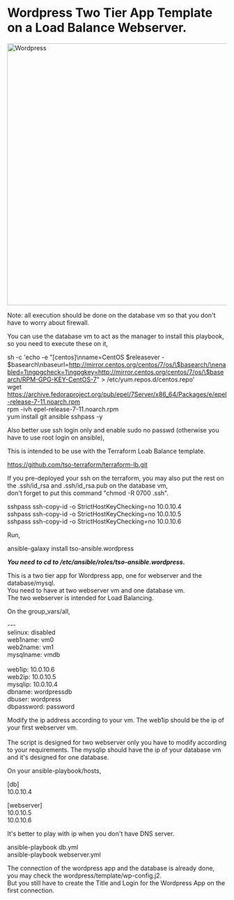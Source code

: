 # Wordpress Two Tier App Template on a Load Balance Webserver.

<img alt="Wordpress" src="https://raw.githubusercontent.com/tso-ansible/wordpress/master/wordpress.jpg" width="600px">

Note: all execution should be done on the database vm so that you don't have to worry about firewall.

You can use the database vm to act as the manager to install this playbook, so you need to execute these on it,<br>

sh -c 'echo -e "[centos]\nname=CentOS $releasever - $basearch\nbaseurl=http://mirror.centos.org/centos/7/os/\$basearch/\nenabled=1\ngpgcheck=1\ngpgkey=http://mirror.centos.org/centos/7/os/\$basearch/RPM-GPG-KEY-CentOS-7" > /etc/yum.repos.d/centos.repo'<br>
wget https://archive.fedoraproject.org/pub/epel/7Server/x86_64/Packages/e/epel-release-7-11.noarch.rpm<br>
rpm -ivh epel-release-7-11.noarch.rpm<br>
yum install git ansible sshpass -y

Also better use ssh login only and enable sudo no passwd (otherwise you have to use root login on ansible),<br>

This is intended to be use with the Terraform Loab Balance template.<br>

https://github.com/tso-terraform/terraform-lb.git

If you pre-deployed your ssh on the terraform, you may also put the rest on the .ssh/id_rsa and .ssh/id_rsa.pub on the database vm,<br>
don't forget to put this command "chmod -R 0700 .ssh".

sshpass ssh-copy-id -o StrictHostKeyChecking=no 10.0.10.4<br>
sshpass ssh-copy-id -o StrictHostKeyChecking=no 10.0.10.5<br>
sshpass ssh-copy-id -o StrictHostKeyChecking=no 10.0.10.6<br>

Run,

ansible-galaxy install tso-ansible.wordpress

***You need to cd to /etc/ansible/roles/tso-ansible.wordpress.***

This is a two tier app for Wordpress app, one for webserver and the database/mysql.<br>
You need to have at two webserver vm and one database vm.<br>
The two webserver is intended for Load Balancing.<br>

On the group_vars/all,<br>

---<br>
selinux: disabled<br>
web1name: vm0<br>
web2name: vm1<br>
mysqlname: vmdb<br>      
web1ip: 10.0.10.6<br>
web2ip: 10.0.10.5<br>
mysqlip: 10.0.10.4<br>
dbname: wordpressdb<br>
dbuser: wordpress<br>
dbpassword: password<br>

Modify the ip address according to your vm.  The web1ip should be the ip of your first webserver vm.<br>  
The script is designed for two webserver only you have to modify according to your requirements.
The mysqlip should have the ip of your database vm and it's designed for one database.<br>

On your ansible-playbook/hosts,

[db]<br>
10.0.10.4

[webserver]<br>
10.0.10.5<br>
10.0.10.6<br>

It's better to play with ip when you don't have DNS server.

ansible-playbook db.yml<br>
ansible-playbook webserver.yml

The connection of the wordpress app and the database is already done, you may check the wordpress/template/wp-config.j2.<br>
But you still have to create the Title and Login for the Wordpress App on the first connection.<br>
